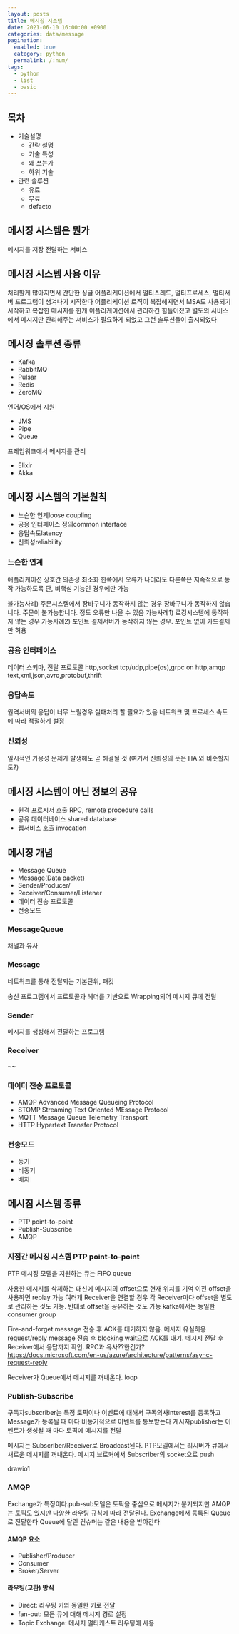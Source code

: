 ```yaml
---
layout: posts
title: 메시징 시스템 
date: 2021-06-10 16:00:00 +0900
categories: data/message
pagination: 
  enabled: true
  category: python
  permalink: /:num/
tags:
  - python
  - list
  - basic
---
```


## 목차

- 기술설명
  - 간략 설명
  - 기술 특성
  - 왜 쓰는가
  - 하위 기술
- 관련 솔루션
  - 유료
  - 무료
  - defacto

## 메시징 시스템은 뭔가

메시지를 저장 전달하는 서비스

## 메시징 시스템 사용 이유

처리할게 많아지면서 간단한 싱글 어플리케이션에서 멀티스레드, 멀티프로세스, 멀티서버 프로그램이 생겨나기 시작한다
어플리케이션 로직이 복잡해지면서 MSA도 사용되기 시작하고
복잡한 메시지를 한개 어플리케이션에서 관리하긴 힘들어졌고
별도의 서비스에서 메시지만 관리해주는 서비스가 필요하게 되었고
그런 솔루션들이 출시되었다

## 메시징 솔루션 종류

- Kafka
- RabbitMQ
- Pulsar
- Redis
- ZeroMQ

언어/OS에서 지원
- JMS
- Pipe
- Queue

프레임워크에서 메시지를 관리
- Elixir
- Akka

## 메시징 시스템의 기본원칙

- 느슨한 연계loose coupling 
- 공용 인터페이스 정의common interface
- 응답속도latency
- 신뢰성reliability

### 느슨한 연계
애플리케이션 상호간 의존성 최소화
한쪽에서 오류가 나더라도 다른쪽은 지속적으로 동작 가능하도록
단, 비핵심 기능인 경우에만 가능

불가능사례) 주문시스템에서 장바구니가 동작하지 않는 경우
장바구니가 동작하지 않습니다. 주문이 불가능합니다. 정도 오류만 나올 수 있음
가능사례1) 로깅시스템에 동작하지 않는 경우
가능사례2) 포인트 결제서버가 동작하지 않는 경우. 포인트 없이 카드결제만 허용

### 공용 인터페이스
데이터 스키마, 전달 프로토콜
http,socket tcp/udp,pipe(os),grpc on http,amqp
text,xml,json,avro,protobuf,thrift

### 응답속도
원격서버의 응답이 너무 느릴경우 실패처리 할 필요가 있음
네트워크 및 프로세스 속도에 따라 적절하게 설정

### 신뢰성
일시적인 가용성 문제가 발생해도 곧 해결될 것
(여기서 신뢰성의 뜻은 HA 와 비슷할지도?)

## 메시징 시스템이 아닌 정보의 공유
- 원격 프로시저 호출 RPC, remote procedure calls
- 공유 데이터베이스 shared database
- 웹서비스 호출 invocation

## 메시징 개념

- Message Queue
- Message(Data packet)
- Sender/Producer/
- Receiver/Consumer/Listener
- 데이터 전송 프로토콜
- 전송모드

### MessageQueue

채널과 유사

### Message

네트워크를 통해 전달되는 기본단위, 패킷

송신 프로그램에서 프로토콜과 헤더를 기반으로 Wrapping되어 메시지 큐에 전달

### Sender

메시지를 생성해서 전달하는 프로그램

### Receiver

~~

### 데이터 전송 프로토콜

- AMQP Advanced Message Queueing Protocol
- STOMP Streaming Text Oriented MEssage Protocol
- MQTT Message Queue Telemetry Transport
- HTTP Hypertext Transfer Protocol

### 전송모드

- 동기
- 비동기
- 배치

## 메시짐 시스템 종류

- PTP point-to-point
- Publish-Subscribe
- AMQP

### 지점간 메시징 시스템 PTP point-to-point

PTP 메시징 모델을 지원하는 큐는 FIFO queue

사용한 메시지를 삭제하는 대신에 메시지의 offset으로 현재 위치를 기억
이전 offset을 사용하면 replay 가능
여러개 Receiver을 연결할 경우 각 Receiver마다 offset을 별도로 관리하는 것도 가능.
반대로 offset을 공유하는 것도 가능 kafka에서는 동일한 consumer group

Fire-and-forget message 전송 후 ACK를 대기하지 않음. 메시지 유실허용
request/reply message 전송 후 blocking wait으로 ACK를 대기. 메시지 전달 후 Receiver에서 응답까지 확인. RPC과 유사??한건가?
https://docs.microsoft.com/en-us/azure/architecture/patterns/async-request-reply

Receiver가 Queue에서 메시지를 꺼내온다. loop

### Publish-Subscribe

구독자subscriber는 특정 토픽이나 이벤트에 대해서 구독의사interest를 등록하고 Message가 등록될 때 마다 비동기적으로 이벤트를 통보받는다
게시자publisher는 이벤트가 생성될 때 마다 토픽에 메시지를 전달

메시지는 Subscriber/Receiver로 Broadcast된다. PTP모델에서는 리시버가 큐에서 새로운 메시지를 꺼내온다.
메시지 브로커에서 Subscriber의 socket으로 push

drawio1

### AMQP

Exchange가 특징이다.pub-sub모델은 토픽을 중심으로 메시지가 분기되지만
AMQP는 토픽도 있지만 다양한 라우팅 규칙에 따라 전달된다.
Exchange에서 등록된 Queue로 전달한다
Queue에 달린 컨슈머는 같은 내용을 받아간다

#### AMQP 요소

- Publisher/Producer
- Consumer
- Broker/Server

#### 라우팅(교환) 방식

- Direct: 라우팅 키와 동일한 키로 전달
- fan-out: 모든 큐에 대해 메시지 경로 설정
- Topic Exchange: 메시지 멀티캐스트 라우팅에 사용
